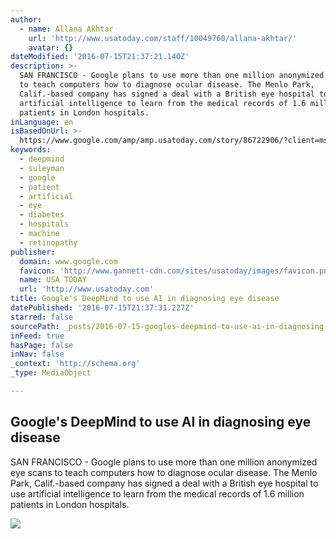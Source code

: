 ```yaml
---
author:
  - name: Allana Akhtar
    url: 'http://www.usatoday.com/staff/10049760/allana-akhtar/'
    avatar: {}
dateModified: '2016-07-15T21:37:21.140Z'
description: >-
  SAN FRANCISCO - Google plans to use more than one million anonymized eye scans
  to teach computers how to diagnose ocular disease. The Menlo Park,
  Calif.-based company has signed a deal with a British eye hospital to use
  artificial intelligence to learn from the medical records of 1.6 million
  patients in London hospitals.
inLanguage: en
isBasedOnUrl: >-
  https://www.google.com/amp/amp.usatoday.com/story/86722906/?client=ms-android-google#
keywords:
  - deepmind
  - suleyman
  - google
  - patient
  - artificial
  - eye
  - diabetes
  - hospitals
  - machine
  - retinopathy
publisher:
  domain: www.google.com
  favicon: 'http://www.gannett-cdn.com/sites/usatoday/images/favicon.png'
  name: USA TODAY
  url: 'http://www.usatoday.com'
title: Google's DeepMind to use AI in diagnosing eye disease
datePublished: '2016-07-15T21:37:31.227Z'
starred: false
sourcePath: _posts/2016-07-15-googles-deepmind-to-use-ai-in-diagnosing-eye-disease.md
inFeed: true
hasPage: false
inNav: false
_context: 'http://schema.org'
_type: MediaObject

---
```

<article style=""><h1>Google's DeepMind to use AI in diagnosing eye disease</h1><p>SAN FRANCISCO - Google plans to use more than one million anonymized eye scans to teach computers how to diagnose ocular disease. The Menlo Park, Calif.-based company has signed a deal with a British eye hospital to use artificial intelligence to learn from the medical records of 1.6 million patients in London hospitals.</p><img src="http://www.gannett-cdn.com/-mm-/e7dccd31a25f3a99fa2e7a1ae2c82c0012980e1f/c=0-44-300-213&amp;r=x633&amp;c=1200x630/local/-/media/2016/07/05/USATODAY/USATODAY/636033393713735240-Stargardt-disease-color-fundus-photo-Zein.jpg" /></article>